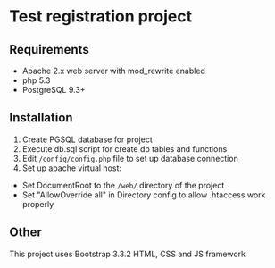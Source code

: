 # Test registration project

## Requirements
* Apache 2.x web server with mod_rewrite enabled
* php 5.3
* PostgreSQL 9.3+

## Installation
1. Create PGSQL database for project
2. Execute db.sql script for create db tables and functions
3. Edit `/config/config.php` file to set up database connection
4. Set up apache virtual host:
  * Set DocumentRoot to the `/web/` directory of the project
  * Set "AllowOverride all" in Directory config to allow .htaccess work properly

## Other
This project uses Bootstrap 3.3.2 HTML, CSS and JS framework
